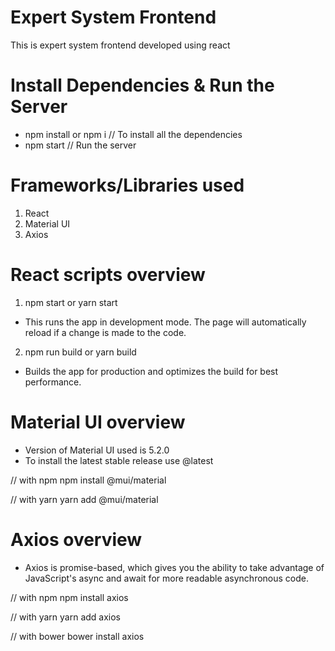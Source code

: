 # Expert System Frontend
 This is expert system frontend developed using react

# Install Dependencies & Run the Server

 - npm install or npm i   // To install all the dependencies
 - npm start             // Run the server

# Frameworks/Libraries used
 1. React
 2. Material UI
 3. Axios

# React scripts overview
 
 1. npm start or yarn start
 - This runs the app in development mode. The page will automatically reload if a change is made to the code.

 2. npm run build or yarn build
 - Builds the app for production and optimizes the build for best performance.

# Material UI overview

 - Version of Material UI used is 5.2.0
 - To install the latest stable release use @latest

 // with npm 
 npm install @mui/material

 // with yarn
 yarn add @mui/material

# Axios overview

 - Axios is promise-based, which gives you the ability to take advantage of JavaScript's async and await for more readable asynchronous code.

 // with npm 
 npm install axios

 // with yarn
 yarn add axios

 // with bower
 bower install axios

